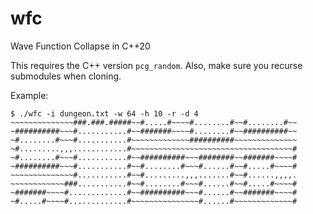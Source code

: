 # wfc
Wave Function Collapse in C++20

This requires the C++ version `pcg_random`.
Also, make sure you recurse submodules when cloning.

Example:
```
$ ./wfc -i dungeon.txt -w 64 -h 10 -r -d 4
~~~~~~~~~~~~~~###.###.#####~~#.....#~~~~#........#~~#........#~~
~##########~~~#...........#~~#######~~~~#........#~~##########~~
~#........#~~~#...........#~~~~~~~~~~~~~##########~~~~~~~~~~~~~~
~#.........,,,............#~~~~~~~~~~~~~~~~~~~~~~~~~~~~~~~~~~~~#
~#........#~~~#...........#~~##########~~~########~~#######~~~~#
~##########~~~#...........#~~#........#~~~#......#~~#.....#~~~~#
~~~~~~~~~~~~~~#...........#~~#.........,,,.......#~~#......,,,,.
~~~~~~~~~~~~###...........#~~#........#~~~#......#~~#.....#~~~~#
~#######~~~~#.............#~~##########~~~#......#~~#######~~~~#
~#.....#~~~~#.............#~~~~~~~~~~~~~~~#......#~~~~~~~~~~~~~#
```

